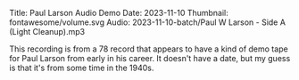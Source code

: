 Title: Paul Larson Audio Demo
Date: 2023-11-10
Thumbnail: fontawesome/volume.svg
Audio: 2023-11-10-batch/Paul W Larson - Side A (Light Cleanup).mp3

This recording is from a 78 record that appears to have a kind of demo tape for Paul Larson from early in his career. It doesn't have a date, but my guess is that it's from some time in the 1940s.
